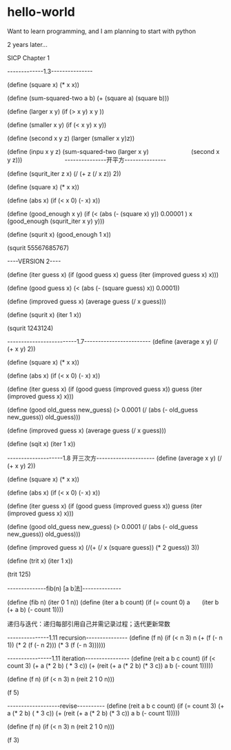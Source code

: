 # hello-world

Want to learn programming, and I am planning to start with python


2 years later...

SICP Chapter 1

-------------1.3---------------

(define (square x) (* x x))

(define (sum-squared-two a b)
        (+ (square a) (square b)))

(define (larger x y)
        (if (> x y)
            x 
            y ))

(define (smaller x y) 
        (if (< x y) 
            x 
            y))
          
(define (second x y z)
        (larger (smaller x y)z))    

(define (inpu x y z) 
        (sum-squared-two (larger x y) 
                         (second x y z)))
                         
---------------开平方---------------

(define (squrit_iter z x) 
        (/ (+ z (/ x z)) 2))

(define (square x) 
        (* x x))

(define (abs x)
        (if (< x 0)
            (- x)
            x))

(define (good_enough x y)
        (if (< (abs (- (square x) y)) 0.00001 )
            x
            (good_enough (squrit_iter x y) y)))
          
(define (squrit x)
        (good_enough 1 x))

(squrit 55567685767)

----VERSION 2----

(define (iter guess x)
        (if (good guess x)
            guess
            (iter (improved guess x) x)))

(define (good guess x)
        (< (abs (- (square guess) x)) 0.0001))
      
(define (improved guess x)
        (average guess (/ x guess)))

(define (squrit x)
        (iter 1 x))

(squrit 1243124)

-------------------------1.7------------------------
(define (average x y) 
        (/ (+ x y) 2))

(define (square x) 
        (* x x))

(define (abs x)
        (if (< x 0)
            (- x)
            x))

(define (iter guess x)
        (if (good guess (improved guess x))
        guess
        (iter (improved guess x) x)))

(define (good old_guess new_guess)
        (> 0.0001 
              (/ (abs (- old_guess new_guess)) old_guess)))
      
(define (improved guess x)
        (average guess (/ x guess)))

(define (sqit x) (iter 1 x))

--------------------1.8 开三次方---------------------
(define (average x y) 
        (/ (+ x y) 2))

(define (square x) 
        (* x x))

(define (abs x)
        (if (< x 0)
            (- x)
            x))

(define (iter guess x)
        (if (good guess (improved guess x))
        guess
        (iter (improved guess x) x)))

(define (good old_guess new_guess)
        (> 0.0001 
              (/ (abs (- old_guess new_guess)) old_guess)))
      
(define (improved guess x)
        (/(+ (/ x (square guess)) (* 2 guess)) 3))

(define (trit x) (iter 1 x))

(trit 125)

--------------fib(n) [a b法]--------------

(define (fib n)
    (iter 0 1 n))
(define (iter a b count)
    (if (= count 0)
        a 
        (iter b (+ a b) (- count 1))))

递归与迭代：递归每部引用自己并需记录过程；迭代更新常数

---------------1.11 recursion---------------
(define (f n)
         (if (< n 3)
             n 
             (+ (f (- n 1)) (* 2 (f (- n 2))) (* 3 (f (- n 3))))))

----------------1.11 iteration----------------
(define (reit a b c count)
        (if (< count 3)
            (+ a (* 2 b) ( * 3 c))
            (+ (reit (+ a (* 2 b) (* 3 c)) a b (- count 1)))))
               
(define (f n)
        (if (< n 3)
            n
            (reit 2 1 0 n)))
          
(f 5)

-------------------revise----------
(define (reit a b c count)
        (if (= count 3)
            (+ a (* 2 b) ( * 3 c))
            (+ (reit (+ a (* 2 b) (* 3 c)) a b (- count 1)))))
               
(define (f n)
        (if (< n 3)
            n
            (reit 2 1 0 n)))
          
(f 3)


